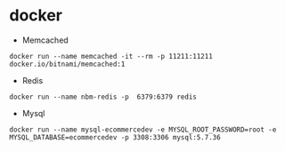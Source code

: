 # docker
- Memcached
```
docker run --name memcached -it --rm -p 11211:11211 docker.io/bitnami/memcached:1
```
- Redis
```
docker run --name nbm-redis -p  6379:6379 redis
```
- Mysql
```
docker run --name mysql-ecommercedev -e MYSQL_ROOT_PASSWORD=root -e MYSQL_DATABASE=ecommercedev -p 3308:3306 mysql:5.7.36
```
